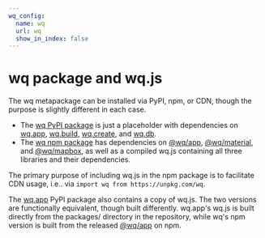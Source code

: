 ```yaml
---
wq_config:
  name: wq
  url: wq
  show_in_index: false
---
```


# wq package and wq.js

The wq metapackage can be installed via PyPI, npm, or CDN, though the purpose is slightly different in each case.

 - The [wq PyPI package] is just a placeholder with dependencies on [wq.app], [wq.build], [wq.create], and [wq.db].
 - The [wq npm package] has dependencies on [@wq/app], [@wq/material], and [@wq/mapbox], as well as a compiled wq.js containing all three libraries and their dependencies.

The primary purpose of including wq.js in the npm package is to facilitate CDN usage, i.e.. via `import wq from https://unpkg.com/wq`.

The [wq.app] PyPI package also contains a copy of wq.js.  The two versions are functionally equivalent, though built differently.  wq.app's wq.js is built directly from the packages/ directory in the repository, while wq's npm version is built from the released [@wq/app] on npm.

[wq PyPI package]: https://pypi.org/project/wq
[wq npm package]: https://npmjs.com/package/wq
[wq.app]: ./wq.app/index.md
[wq.build]: ./wq.build/index.md
[wq.create]: ./wq.create/index.md
[wq.db]: ./wq.db/index.md
[@wq/app]: ./@wq/app.md
[@wq/material]: ./@wq/material.md
[@wq/mapbox]: ./@wq/mapbox.md
